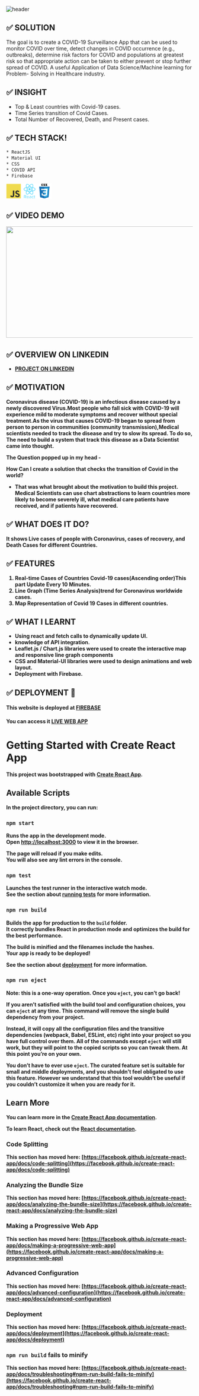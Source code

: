 


![header](https://capsule-render.vercel.app/api?type=wave&color=gradient&height=300&section=header&text=COVID-Surveillance%20App&fontSize=60)

## ✅ SOLUTION 
The goal is to create a COVID-19 Surveillance App that can be used to monitor  COVID over time, detect changes in COVID occurrence (e.g., outbreaks), determine risk factors for COVID and populations at greatest risk so that appropriate action can be taken to either prevent or stop further spread of COVID. A useful Application of Data Science/Machine learning for Problem- Solving in Healthcare industry.

## ✅ INSIGHT 

* Top & Least countries with Covid-19 cases.
* Time Series transition of Covid Cases.
* Total Number of Recovered, Death, and Present cases.


## ✅ TECH STACK!
	* ReactJS
    * Material UI
    * CSS
    * COVID API
    * Firebase
    
<b><code><img height="40" src="https://raw.githubusercontent.com/devicons/devicon/master/icons/javascript/javascript-original.svg" title="javascript"></code> <code><img height="40" src="https://raw.githubusercontent.com/devicons/devicon/master/icons/react/react-original-wordmark.svg" title="react"></code><code><img height="40" src="https://raw.githubusercontent.com/devicons/devicon/master/icons/css3/css3-original-wordmark.svg" title="css3"></code><b>
	


## ✅ VIDEO DEMO



<img src="https://github.com/Gift-Ojeabulu/Covid-19-tracker/blob/main/React%20App_Covid-19-tracker.gif" width="550" height="300"/>

## ✅ OVERVIEW ON LINKEDIN
* [PROJECT ON LINKEDIN](https://www.linkedin.com/posts/gift-ojabu_covid19awareness-webappdevelopment-datascience-activity-6762296972004073473-cz47)


## ✅ MOTIVATION
Coronavirus disease (COVID-19) is an infectious disease caused by a newly discovered Virus.Most people who fall sick with COVID-19 will experience mild to moderate symptoms and recover without special treatment.As the virus that causes COVID-19 began to spread from person to person in communities (community transmission),Medical scientists needed to track the disease and try to slow its spread. To do so, The need to build a system that track this disease as a Data Scientist came into thought.  

The Question popped up in my head - 

How Can I create a solution that checks the transition of Covid in the world?
* That was what brought about the motivation to build this project. Medical Scientists can use chart abstractions to learn countries more likely to become severely ill, what medical care patients have received, and if patients have recovered.


## ✅ WHAT DOES IT DO? 
It shows Live cases of people with Coronavirus, cases of recovery, and Death Cases for different Countries.




## ✅ FEATURES 
1. Real-time Cases of Countries Covid-19 cases(Ascending order)This part Update Every 10 Minutes.
2. Line Graph (Time Series Analysis)trend for Coronavirus worldwide cases.
3. Map Representation of Covid 19 Cases in different countries.




## ✅ WHAT I LEARNT 
<ul>
    <li> Using react and fetch calls to dynamically update UI.</li>
    <li>knowledge of API integration. </li>
    <li> Leaflet.js / Chart.js libraries were used to create the interactive map and  
    responsive line graph components </li>
    <li> CSS and Material-UI libraries were used to design animations and web layout. </li>
    <li> Deployment with Firebase. </li>
</ul>

## ✅ DEPLOYMENT 🚀

#### This website is deployed at [FIREBASE](https://www.firebase.com/)
	
#### You can access it [LIVE WEB APP](https://covid-world-tracker.web.app/)








# Getting Started with Create React App

This project was bootstrapped with [Create React App](https://github.com/facebook/create-react-app).

## Available Scripts

In the project directory, you can run:

### `npm start`

Runs the app in the development mode.\
Open [http://localhost:3000](http://localhost:3000) to view it in the browser.

The page will reload if you make edits.\
You will also see any lint errors in the console.

### `npm test`

Launches the test runner in the interactive watch mode.\
See the section about [running tests](https://facebook.github.io/create-react-app/docs/running-tests) for more information.

### `npm run build`

Builds the app for production to the `build` folder.\
It correctly bundles React in production mode and optimizes the build for the best performance.

The build is minified and the filenames include the hashes.\
Your app is ready to be deployed!

See the section about [deployment](https://facebook.github.io/create-react-app/docs/deployment) for more information.

### `npm run eject`

**Note: this is a one-way operation. Once you `eject`, you can’t go back!**

If you aren’t satisfied with the build tool and configuration choices, you can `eject` at any time. This command will remove the single build dependency from your project.

Instead, it will copy all the configuration files and the transitive dependencies (webpack, Babel, ESLint, etc) right into your project so you have full control over them. All of the commands except `eject` will still work, but they will point to the copied scripts so you can tweak them. At this point you’re on your own.

You don’t have to ever use `eject`. The curated feature set is suitable for small and middle deployments, and you shouldn’t feel obligated to use this feature. However we understand that this tool wouldn’t be useful if you couldn’t customize it when you are ready for it.

## Learn More

You can learn more in the [Create React App documentation](https://facebook.github.io/create-react-app/docs/getting-started).

To learn React, check out the [React documentation](https://reactjs.org/).

### Code Splitting

This section has moved here: [https://facebook.github.io/create-react-app/docs/code-splitting](https://facebook.github.io/create-react-app/docs/code-splitting)

### Analyzing the Bundle Size

This section has moved here: [https://facebook.github.io/create-react-app/docs/analyzing-the-bundle-size](https://facebook.github.io/create-react-app/docs/analyzing-the-bundle-size)

### Making a Progressive Web App

This section has moved here: [https://facebook.github.io/create-react-app/docs/making-a-progressive-web-app](https://facebook.github.io/create-react-app/docs/making-a-progressive-web-app)

### Advanced Configuration

This section has moved here: [https://facebook.github.io/create-react-app/docs/advanced-configuration](https://facebook.github.io/create-react-app/docs/advanced-configuration)

### Deployment

This section has moved here: [https://facebook.github.io/create-react-app/docs/deployment](https://facebook.github.io/create-react-app/docs/deployment)

### `npm run build` fails to minify

This section has moved here: [https://facebook.github.io/create-react-app/docs/troubleshooting#npm-run-build-fails-to-minify](https://facebook.github.io/create-react-app/docs/troubleshooting#npm-run-build-fails-to-minify)
